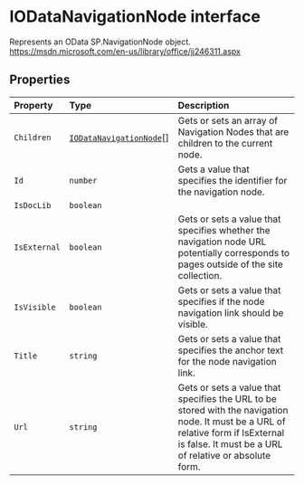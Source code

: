 # IODataNavigationNode interface





Represents an OData SP.NavigationNode object. 
https://msdn.microsoft.com/en-us/library/office/jj246311.aspx




## Properties

| Property	   | Type	| Description|
|:-------------|:-------|:-----------|
|`Children`      | [`IODataNavigationNode`](targetLink)[] | Gets or sets an array of Navigation Nodes that are children to the current node. |
|`Id`      | `number` | Gets a value that specifies the identifier for the navigation node. |
|`IsDocLib`      | `boolean` |  |
|`IsExternal`      | `boolean` | Gets or sets a value that specifies whether the navigation node URL potentially  corresponds to pages outside of the site collection. |
|`IsVisible`      | `boolean` | Gets or sets a value that specifies if the node navigation link should be visible. |
|`Title`      | `string` | Gets or sets a value that specifies the anchor text for the node navigation link. |
|`Url`      | `string` | Gets or sets a value that specifies the URL to be stored with the navigation node.  It must be a URL of relative form if IsExternal is false. It must be a URL of  relative or absolute form. |





